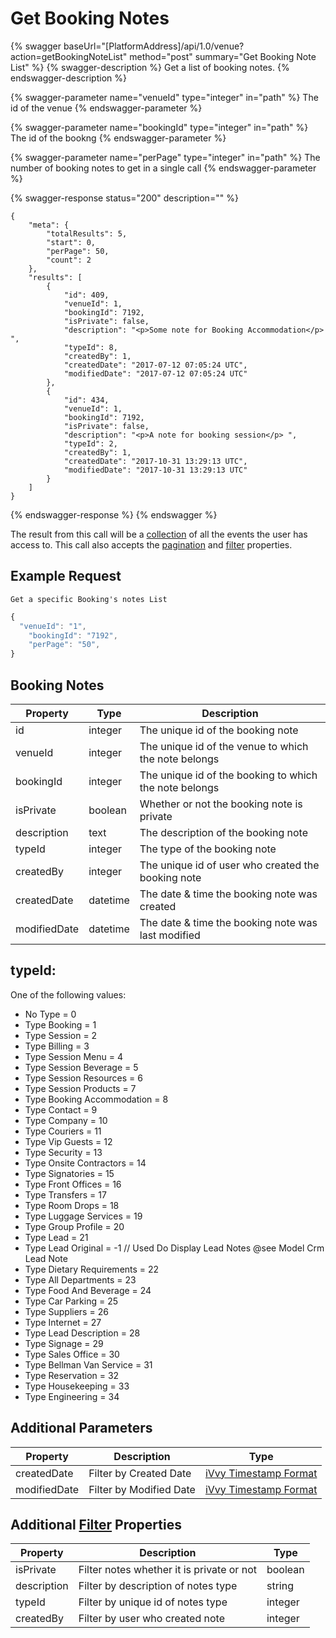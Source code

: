 # Get Booking Notes

{% swagger baseUrl="[PlatformAddress]/api/1.0/venue?action=getBookingNoteList" method="post" summary="Get Booking Note List" %}
{% swagger-description %}
Get a list of booking notes.
{% endswagger-description %}

{% swagger-parameter name="venueId" type="integer" in="path" %}
The id of the venue
{% endswagger-parameter %}

{% swagger-parameter name="bookingId" type="integer" in="path" %}
The id of the bookng
{% endswagger-parameter %}

{% swagger-parameter name="perPage" type="integer" in="path" %}
The number of booking notes to get in a single call
{% endswagger-parameter %}

{% swagger-response status="200" description="" %}
```
{
    "meta": {
        "totalResults": 5,
        "start": 0,
        "perPage": 50,
        "count": 2
    },
    "results": [
        {
            "id": 409,
            "venueId": 1,
            "bookingId": 7192,
            "isPrivate": false,
            "description": "<p>Some note for Booking Accommodation</p> ",
            "typeId": 8,
            "createdBy": 1,
            "createdDate": "2017-07-12 07:05:24 UTC",
            "modifiedDate": "2017-07-12 07:05:24 UTC"
        },
        {
            "id": 434,
            "venueId": 1,
            "bookingId": 7192,
            "isPrivate": false,
            "description": "<p>A note for booking session</p> ",
            "typeId": 2,
            "createdBy": 1,
            "createdDate": "2017-10-31 13:29:13 UTC",
            "modifiedDate": "2017-10-31 13:29:13 UTC"
        }
    ]
}
```
{% endswagger-response %}
{% endswagger %}

The result from this call will be a [collection](../../getting-started/interpreting-the-response/collections.md) of all the events the user has access to. This call also accepts the [pagination](../../getting-started/interpreting-the-response/pagination.md) and [filter](../../getting-started/interpreting-the-response/filtering.md) properties.

## Example Request

`Get a specific Booking's notes List`

```javascript
{
  "venueId": "1",
    "bookingId": "7192",
    "perPage": "50",
}
```

## Booking Notes

| Property     | Type     | Description                                            |
| ------------ | -------- | ------------------------------------------------------ |
| id           | integer  | The unique id of the booking note                      |
| venueId      | integer  | The unique id of the venue to which the note belongs   |
| bookingId    | integer  | The unique id of the booking to which the note belongs |
| isPrivate    | boolean  | Whether or not the booking note is private             |
| description  | text     | The description of the booking note                    |
| typeId       | integer  | The type of the booking note                           |
| createdBy    | integer  | The unique id of user who created the booking note     |
| createdDate  | datetime | The date & time the booking note was created           |
| modifiedDate | datetime | The date & time the booking note was last modified     |

## typeId:

One of the following values:

* No Type = 0
* Type Booking = 1
* Type Session = 2
* Type Billing = 3
* Type Session Menu = 4
* Type Session Beverage = 5
* Type Session Resources = 6
* Type Session Products = 7
* Type Booking Accommodation = 8
* Type Contact = 9
* Type Company = 10
* Type Couriers = 11
* Type Vip Guests = 12
* Type Security = 13
* Type Onsite Contractors = 14
* Type Signatories = 15
* Type Front Offices = 16
* Type Transfers = 17
* Type Room Drops = 18
* Type Luggage Services = 19
* Type Group Profile = 20
* Type Lead = 21
* Type Lead Original = -1 // Used Do Display Lead Notes @see Model Crm Lead Note
* Type Dietary Requirements = 22
* Type All Departments = 23
* Type Food And Beverage = 24
* Type Car Parking = 25
* Type Suppliers = 26
* Type Internet = 27
* Type Lead Description = 28
* Type Signage = 29
* Type Sales Office = 30
* Type Bellman Van Service = 31
* Type Reservation = 32
* Type Housekeeping = 33
* Type Engineering = 34

## Additional Parameters

| Property     | Description             | Type                                                                     |
| ------------ | ----------------------- | ------------------------------------------------------------------------ |
| createdDate  | Filter by Created Date  | [iVvy Timestamp Format](../../development-reference/timestamp-format.md) |
| modifiedDate | Filter by Modified Date | [iVvy Timestamp Format](../../development-reference/timestamp-format.md) |

## Additional [Filter](../../getting-started/interpreting-the-response/filtering.md) Properties

| Property    | Description                               | Type    |
| ----------- | ----------------------------------------- | ------- |
| isPrivate   | Filter notes whether it is private or not | boolean |
| description | Filter by description of notes type       | string  |
| typeId      | Filter by unique id of notes type         | integer |
| createdBy   | Filter by user who created note           | integer |
